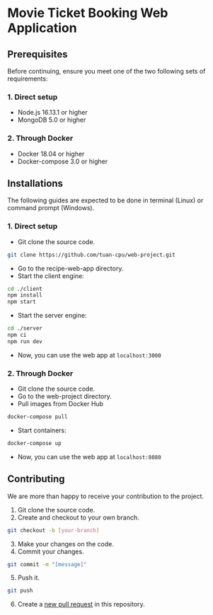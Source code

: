 # Movie Ticket Booking Web Application

## Prerequisites
Before continuing, ensure you meet one of the two following sets of requirements:
### 1. Direct setup
* Node.js 16.13.1 or higher
* MongoDB 5.0 or higher
### 2. Through Docker
* Docker 18.04 or higher
* Docker-compose 3.0 or higher

## Installations
The following guides are expected to be done in terminal (Linux) or command prompt (Windows).
### 1. Direct setup
* Git clone the source code.
```bash
git clone https://github.com/tuan-cpu/web-project.git
```
* Go to the recipe-web-app directory.
* Start the client engine:
```bash
cd ./client
npm install 
npm start
```
* Start the server engine:
```bash
cd ./server
npm ci
npm run dev
```
* Now, you can use the web app at `localhost:3000`
### 2. Through Docker
* Git clone the source code.
* Go to the web-project directory.
* Pull images from Docker Hub
```bash
docker-compose pull
```
* Start containers:
```bash
docker-compose up
```
* Now, you can use the web app at `localhost:8080`

## Contributing
We are more than happy to receive your contribution to the project.
1. Git clone the source code.
2. Create and checkout to your own branch.
```bash
git checkout -b [your-branch]
```
3. Make your changes on the code.
4. Commit your changes.
```bash
git commit -m "[message]"
```
5. Push it.
```bash
git push
```
6. Create a [new pull request](https://github.com/tuan-cpu/web-project/pulls) in this repository.
